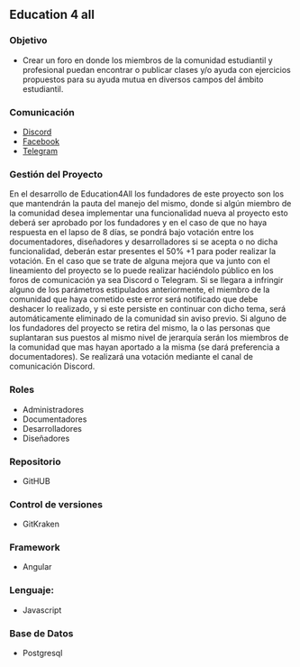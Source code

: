 ## Education 4 all

### Objetivo

* Crear un foro en donde los miembros de la comunidad estudiantil y profesional puedan encontrar o publicar clases y/o ayuda con ejercicios propuestos para su ayuda mutua en diversos campos del ámbito estudiantil.

### Comunicación

* [Discord](https://discord.gg/Zpxg9Y8f)
* [Facebook](https://discord.gg/Zpxg9Y8f)
* [Telegram](https://www.facebook.com/Education-4-all-EC-105482671578269)


### Gestión del Proyecto

En el desarrollo de Education4All los fundadores de este proyecto son los que mantendrán la pauta del manejo del mismo, donde si algún miembro de la comunidad desea implementar una funcionalidad nueva al proyecto esto deberá ser aprobado por los fundadores y en el caso de que no haya respuesta en el lapso de 8 días, se pondrá bajo votación entre los documentadores, diseñadores y desarrolladores si se acepta o no dicha funcionalidad, deberán estar presentes el 50% +1 para poder realizar la votación.
 En el caso que se trate de alguna mejora que va junto con el lineamiento del proyecto se lo puede realizar haciéndolo público en los foros de comunicación ya sea Discord o Telegram.
Si se llegara a infringir alguno de los parámetros estipulados anteriormente, el miembro de la comunidad que haya cometido este error será notificado que debe deshacer lo realizado, y si este persiste en continuar con dicho tema, será automáticamente eliminado de la comunidad sin aviso previo.
Si alguno de los fundadores del proyecto se retira del mismo, la o las personas que suplantaran sus puestos al mismo nivel de jerarquía serán los miembros de la comunidad que mas hayan aportado a la misma (se dará preferencia a documentadores). Se realizará una votación mediante el canal de comunicación Discord. 

### Roles
* Administradores
* Documentadores
* Desarrolladores
* Diseñadores


### Repositorio  

* GitHUB 

### Control de versiones 

* GitKraken  

### Framework 

* Angular  

### Lenguaje: 

* Javascript  

### Base de Datos 

* Postgresql 
